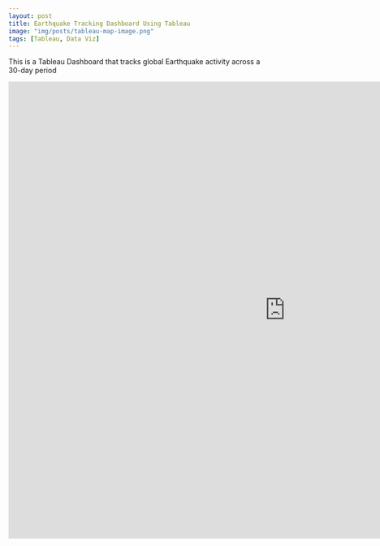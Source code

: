 ```yaml
---
layout: post
title: Earthquake Tracking Dashboard Using Tableau
image: "img/posts/tableau-map-image.png"
tags: [Tableau, Data Viz]
---
```

This is a Tableau Dashboard that tracks global Earthquake activity across a 30-day period
<iframe seamless frameborder="0" src="https://public.tableau.com/views/DSIEarthquakeDashboard_17494349897670/DSIEarthquakeTracker?:embed=yes&:display_count=yes&:showVizHome=no" width = '1090' height = '900'></iframe>
